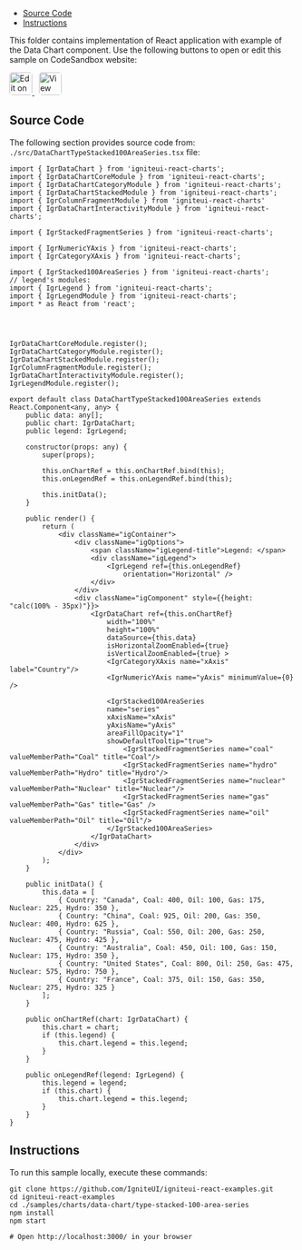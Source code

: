 <!-- WARNING Do not change this file because it wil be auto re-generated from template file: -->
<!-- https://github.com/IgniteUI/igniteui-react-examples/tree/master/sample-template-files/ReadMe.md -->

<!-- ## Table of Contents -->
<!-- - [Sample Preview](#Sample-Preview) -->
- [Source Code](#Source-Code)
- [Instructions](#Instructions)

This folder contains implementation of React application with example of the Data Chart component. Use the following buttons to open or edit this sample on CodeSandbox website:

<!-- [Data Chart](https://infragistics.com/Reactsite/components/data-chart.html) -->

<html lang="en" xmlns="http://www.w3.org/1999/xhtml">
    <body>
        <a target="_blank" href="https://codesandbox.io/s/github/IgniteUI/igniteui-react-examples/tree/master/samples/charts/data-chart/type-stacked-100-area-series?fontsize=14&hidenavigation=1&theme=dark&view=preview&file=/src/DataChartTypeStacked100AreaSeries.tsx" rel="noopener noreferrer">
            <img height="40px" style="border-radius: 0.3rem" alt="Edit on CodeSandbox" src="https://static.infragistics.com/xplatform/images/sandbox/edit.png"/>
        </a>
        <!-- <a target="_blank"
href="https://codesandbox.io/s/github/IgniteUI/igniteui-react-examples/tree/master/samples/maps/geo-map/binding-csv-points?fontsize=14&hidenavigation=1&theme=dark&view=preview">
            <img alt="Edit Sample" src="https://codesandbox.io/static/img/play-codesandbox.svg"/>
        </a> -->
        <a target="_blank" style="margin-left: 0.5rem"
href="https://codesandbox.io/embed/github/IgniteUI/igniteui-react-examples/tree/master/samples/charts/data-chart/type-stacked-100-area-series?fontsize=14&hidenavigation=1&theme=dark&view=preview&file=/src/DataChartTypeStacked100AreaSeries.tsx">
            <img height="40px" style="border-radius: 0.3rem" alt="View on CodeSandbox" src="https://static.infragistics.com/xplatform/images/sandbox/view.png"/>
        </a>
        <!-- <a target="_blank"
href="https://codesandbox.io/embed/github/IgniteUI/igniteui-react-examples/tree/master/samples/maps/geo-map/binding-csv-points?fontsize=14&hidenavigation=1&theme=dark&view=preview">
            <img alt="View on CodeSandbox" src="https://static.infragistics.com/xplatform/images/sandbox/view.png"/>
        </a>
https://codesandbox.io/embed/react-treemap-overview-rtb45
https://codesandbox.io/static/img/play-codesandbox.svg
https://codesandbox.io/embed/react-treemap-overview-rtb45?view=browser -->
    </body>
</html>

<!-- ## Sample Preview -->

<!-- <iframe
  src="https://codesandbox.io/embed/github/IgniteUI/igniteui-react-examples/tree/master/samples/charts/data-chart/type-stacked-100-area-series?fontsize=14&hidenavigation=1&theme=dark&view=preview&file=/src/DataChartTypeStacked100AreaSeries.tsx"
  style="width:100%; height:400px; border:0; border-radius: 4px; overflow:hidden;"
  allow="accelerometer; ambient-light-sensor; camera; encrypted-media; geolocation; gyroscope; hid; microphone; midi; payment; usb; vr"
  sandbox="allow-forms allow-modals allow-popups allow-presentation allow-same-origin allow-scripts"
></iframe> -->

## Source Code

The following section provides source code from:
`./src/DataChartTypeStacked100AreaSeries.tsx` file:

```tsx
import { IgrDataChart } from 'igniteui-react-charts';
import { IgrDataChartCoreModule } from 'igniteui-react-charts';
import { IgrDataChartCategoryModule } from 'igniteui-react-charts';
import { IgrDataChartStackedModule } from 'igniteui-react-charts';
import { IgrColumnFragmentModule } from 'igniteui-react-charts'
import { IgrDataChartInteractivityModule } from 'igniteui-react-charts';

import { IgrStackedFragmentSeries } from 'igniteui-react-charts';

import { IgrNumericYAxis } from 'igniteui-react-charts';
import { IgrCategoryXAxis } from 'igniteui-react-charts';

import { IgrStacked100AreaSeries } from 'igniteui-react-charts';
// legend's modules:
import { IgrLegend } from 'igniteui-react-charts';
import { IgrLegendModule } from 'igniteui-react-charts';
import * as React from 'react';




IgrDataChartCoreModule.register();
IgrDataChartCategoryModule.register();
IgrDataChartStackedModule.register();
IgrColumnFragmentModule.register();
IgrDataChartInteractivityModule.register();
IgrLegendModule.register();

export default class DataChartTypeStacked100AreaSeries extends React.Component<any, any> {
    public data: any[];
    public chart: IgrDataChart;
    public legend: IgrLegend;

    constructor(props: any) {
        super(props);

        this.onChartRef = this.onChartRef.bind(this);
        this.onLegendRef = this.onLegendRef.bind(this);

        this.initData();
    }

    public render() {
        return (
            <div className="igContainer">
                <div className="igOptions">
                    <span className="igLegend-title">Legend: </span>
                    <div className="igLegend">
                        <IgrLegend ref={this.onLegendRef}
                            orientation="Horizontal" />
                    </div>
                </div>
                <div className="igComponent" style={{height: "calc(100% - 35px)"}}>
                    <IgrDataChart ref={this.onChartRef}
                        width="100%"
                        height="100%"
                        dataSource={this.data}
                        isHorizontalZoomEnabled={true}
                        isVerticalZoomEnabled={true} >
                        <IgrCategoryXAxis name="xAxis" label="Country"/>
                        <IgrNumericYAxis name="yAxis" minimumValue={0} />

                        <IgrStacked100AreaSeries
                        name="series"
                        xAxisName="xAxis"
                        yAxisName="yAxis"
                        areaFillOpacity="1"
                        showDefaultTooltip="true">
                            <IgrStackedFragmentSeries name="coal" valueMemberPath="Coal" title="Coal"/>
                            <IgrStackedFragmentSeries name="hydro" valueMemberPath="Hydro" title="Hydro"/>
                            <IgrStackedFragmentSeries name="nuclear" valueMemberPath="Nuclear" title="Nuclear"/>
                            <IgrStackedFragmentSeries name="gas" valueMemberPath="Gas" title="Gas" />
                            <IgrStackedFragmentSeries name="oil" valueMemberPath="Oil" title="Oil"/>
                        </IgrStacked100AreaSeries>
                    </IgrDataChart>
                </div>
            </div>
        );
    }

    public initData() {
        this.data = [
            { Country: "Canada", Coal: 400, Oil: 100, Gas: 175, Nuclear: 225, Hydro: 350 },
            { Country: "China", Coal: 925, Oil: 200, Gas: 350, Nuclear: 400, Hydro: 625 },
            { Country: "Russia", Coal: 550, Oil: 200, Gas: 250, Nuclear: 475, Hydro: 425 },
            { Country: "Australia", Coal: 450, Oil: 100, Gas: 150, Nuclear: 175, Hydro: 350 },
            { Country: "United States", Coal: 800, Oil: 250, Gas: 475, Nuclear: 575, Hydro: 750 },
            { Country: "France", Coal: 375, Oil: 150, Gas: 350, Nuclear: 275, Hydro: 325 }
        ];
    }

    public onChartRef(chart: IgrDataChart) {
        this.chart = chart;
        if (this.legend) {
            this.chart.legend = this.legend;
        }
    }

    public onLegendRef(legend: IgrLegend) {
        this.legend = legend;
        if (this.chart) {
            this.chart.legend = this.legend;
        }
    }
}

```

## Instructions
To run this sample locally, execute these commands:

```
git clone https://github.com/IgniteUI/igniteui-react-examples.git
cd igniteui-react-examples
cd ./samples/charts/data-chart/type-stacked-100-area-series
npm install
npm start

# Open http://localhost:3000/ in your browser
```

